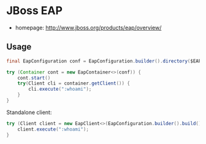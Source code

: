 # JBoss EAP

- homepage: http://www.jboss.org/products/eap/overview/

## Usage
```java
final EapConfiguration conf = EapConfiguration.builder().directory($EAP_HOME).profile("standalone-full.xml").xmx("2g").build();

try (Container cont = new EapContainer<>(conf)) {
	cont.start()
	try(Client cli = container.getClient()) {
		cli.execute(":whoami");
	}
}
```
Standalone client:
```java
try (Client client = new EapClient<>(EapConfiguration.builder().build())) {
    client.execute(":whoami");
}
```
